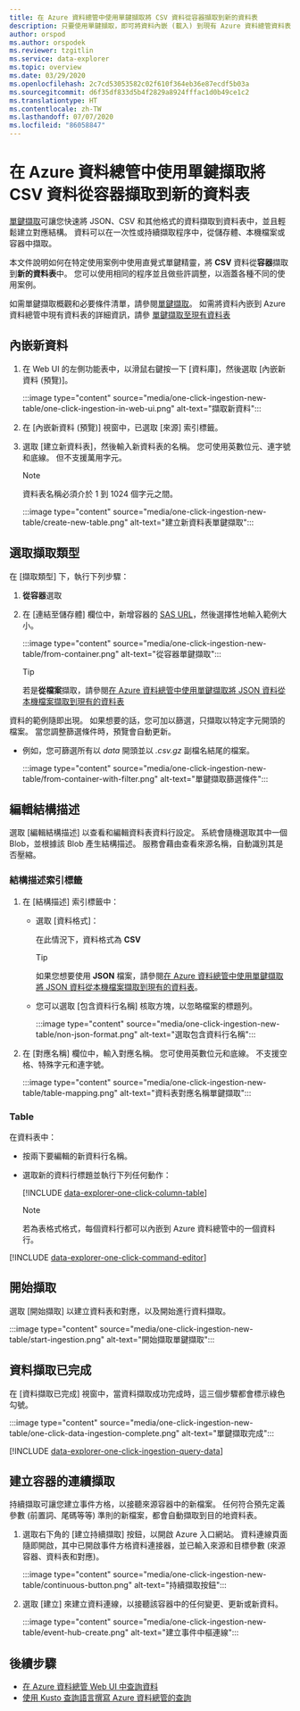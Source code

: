 ```yaml
---
title: 在 Azure 資料總管中使用單鍵擷取將 CSV 資料從容器擷取到新的資料表
description: 只要使用單鍵擷取，即可將資料內嵌 (載入) 到現有 Azure 資料總管資料表。
author: orspod
ms.author: orspodek
ms.reviewer: tzgitlin
ms.service: data-explorer
ms.topic: overview
ms.date: 03/29/2020
ms.openlocfilehash: 2c7cd53053582c02f610f364eb36e87ecdf5b03a
ms.sourcegitcommit: d6f35df833d5b4f2829a8924fffac1d0b49ce1c2
ms.translationtype: HT
ms.contentlocale: zh-TW
ms.lasthandoff: 07/07/2020
ms.locfileid: "86058847"
---
```

# <a name="use-one-click-ingestion-to-ingest-csv-data-from-a-container-to-a-new-table-in-azure-data-explorer"></a>在 Azure 資料總管中使用單鍵擷取將 CSV 資料從容器擷取到新的資料表

[單鍵擷取](ingest-data-one-click.md)可讓您快速將 JSON、CSV 和其他格式的資料擷取到資料表中，並且輕鬆建立對應結構。 資料可以在一次性或持續擷取程序中，從儲存體、本機檔案或容器中擷取。  

本文件說明如何在特定使用案例中使用直覺式單鍵精靈，將 **CSV** 資料從**容器**擷取到**新的資料表**中。 您可以使用相同的程序並且做些許調整，以涵蓋各種不同的使用案例。

如需單鍵擷取概觀和必要條件清單，請參閱[單鍵擷取](ingest-data-one-click.md)。
如需將資料內嵌到 Azure 資料總管中現有資料表的詳細資訊，請參 [單鍵擷取至現有資料表](one-click-ingestion-existing-table.md)

## <a name="ingest-new-data"></a>內嵌新資料

1. 在 Web UI 的左側功能表中，以滑鼠右鍵按一下 [資料庫]，然後選取 [內嵌新資料 (預覽)]。

    :::image type="content" source="media/one-click-ingestion-new-table/one-click-ingestion-in-web-ui.png" alt-text="擷取新資料":::
 
1. 在 [內嵌新資料 (預覽)] 視窗中，已選取 [來源] 索引標籤。 

1. 選取 [建立新資料表]，然後輸入新資料表的名稱。 您可使用英數位元、連字號和底線。 但不支援萬用字元。

    > [!NOTE]
    > 資料表名稱必須介於 1 到 1024 個字元之間。

    :::image type="content" source="media/one-click-ingestion-new-table/create-new-table.png" alt-text="建立新資料表單鍵擷取":::

## <a name="select-an-ingestion-type"></a>選取擷取類型

在 [擷取類型] 下，執行下列步驟：
   
  1. **從容器**選取 
  1. 在 [連結至儲存體] 欄位中，新增容器的 [SAS URL](/azure/vs-azure-tools-storage-explorer-blobs#get-the-sas-for-a-blob-container)，然後選擇性地輸入範例大小。

      :::image type="content" source="media/one-click-ingestion-new-table/from-container.png" alt-text="從容器單鍵擷取":::

     > [!TIP] 
     > 若是**從檔案**擷取，請參閱[在 Azure 資料總管中使用單鍵擷取將 JSON 資料從本機檔案擷取到現有的資料表](one-click-ingestion-existing-table.md#select-an-ingestion-type)

資料的範例隨即出現。 如果想要的話，您可加以篩選，只擷取以特定字元開頭的檔案。 當您調整篩選條件時，預覽會自動更新。
  
 * 例如，您可篩選所有以 *data* 開頭並以 *.csv.gz* 副檔名結尾的檔案。

    :::image type="content" source="media/one-click-ingestion-new-table/from-container-with-filter.png" alt-text="單鍵擷取篩選條件":::
  
## <a name="edit-the-schema"></a>編輯結構描述

選取 [編輯結構描述] 以查看和編輯資料表資料行設定。 系統會隨機選取其中一個 Blob，並根據該 Blob 產生結構描述。 服務會藉由查看來源名稱，自動識別其是否壓縮。

### <a name="schema-tab"></a>結構描述索引標籤

1. 在 [結構描述] 索引標籤中：

    * 選取 [資料格式]：

        在此情況下，資料格式為 **CSV**

        > [!TIP]
        > 如果您想要使用 **JSON** 檔案，請參閱[在 Azure 資料總管中使用單鍵擷取將 JSON 資料從本機檔案擷取到現有的資料表](one-click-ingestion-existing-table.md#edit-the-schema)。

    * 您可以選取 [包含資料行名稱] 核取方塊，以忽略檔案的標題列。

        :::image type="content" source="media/one-click-ingestion-new-table/non-json-format.png" alt-text="選取包含資料行名稱":::

1. 在 [對應名稱] 欄位中，輸入對應名稱。 您可使用英數位元和底線。 不支援空格、特殊字元和連字號。

    :::image type="content" source="media/one-click-ingestion-new-table/table-mapping.png" alt-text="資料表對應名稱單鍵擷取":::

### <a name="table"></a>Table

在資料表中： 
 * 按兩下要編輯的新資料行名稱。
 * 選取新的資料行標題並執行下列任何動作：

    [!INCLUDE [data-explorer-one-click-column-table](includes/data-explorer-one-click-column-table.md)]

    > [!NOTE]
    > 若為表格式格式，每個資料行都可以內嵌到 Azure 資料總管中的一個資料行。

[!INCLUDE [data-explorer-one-click-command-editor](includes/data-explorer-one-click-command-editor.md)]

## <a name="start-ingestion"></a>開始擷取

選取 [開始擷取] 以建立資料表和對應，以及開始進行資料擷取。

:::image type="content" source="media/one-click-ingestion-new-table/start-ingestion.png" alt-text="開始擷取單鍵擷取":::

## <a name="data-ingestion-completed"></a>資料擷取已完成

在 [資料擷取已完成] 視窗中，當資料擷取成功完成時，這三個步驟都會標示綠色勾號。

:::image type="content" source="media/one-click-ingestion-new-table/one-click-data-ingestion-complete.png" alt-text="單鍵擷取完成"::: 

[!INCLUDE [data-explorer-one-click-ingestion-query-data](includes/data-explorer-one-click-ingestion-query-data.md)]

## <a name="create-continuous-ingestion-for-container"></a>建立容器的連續擷取

持續擷取可讓您建立事件方格，以接聽來源容器中的新檔案。 任何符合預先定義參數 (前置詞、尾碼等等) 準則的新檔案，都會自動擷取到目的地資料表。 

1. 選取右下角的 [建立持續擷取] 按鈕，以開啟 Azure 入口網站。 資料連線頁面隨即開啟，其中已開啟事件方格資料連接器，並已輸入來源和目標參數 (來源容器、資料表和對應)。
    
    :::image type="content" source="media/one-click-ingestion-new-table/continuous-button.png" alt-text="持續擷取按鈕":::

1. 選取 [建立] 來建立資料連線，以接聽該容器中的任何變更、更新或新資料。 

    :::image type="content" source="media/one-click-ingestion-new-table/event-hub-create.png" alt-text="建立事件中樞連線":::

## <a name="next-steps"></a>後續步驟

* [在 Azure 資料總管 Web UI 中查詢資料](web-query-data.md)
* [使用 Kusto 查詢語言撰寫 Azure 資料總管的查詢](write-queries.md)
